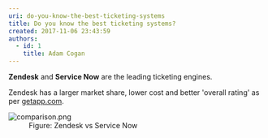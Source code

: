 ```yaml
---
uri: do-you-know-the-best-ticketing-systems
title: Do you know the best ticketing systems?
created: 2017-11-06 23:43:59
authors:
  - id: 1
    title: Adam Cogan
---
```





<span class='intro'> <p> 
   <b>Zendesk</b> and 
   <b>Service Now</b> are the leading ticketing engines.</p><p class="ssw15-rteElement-P">Zendesk has a larger market share, lower cost and better 'overall rating' as per 
   <a href="https&#58;//www.getapp.com/it-management-software/a/service-now-com/compare/zendesk/" target="_blank">getapp.com</a>.​​​<br></p> </span>

<dl class="image"><dt>
      <img src="/PublishingImages/comparison.png" alt="comparison.png" />
   </dt><dd>Figure&#58; Zendesk vs Service Now<br></dd></dl>


